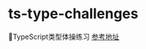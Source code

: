 # ts-type-challenges

🦄TypeScript类型体操练习
[参考地址](https://github.com/type-challenges/type-challenges/blob/main/README.zh-CN.md)